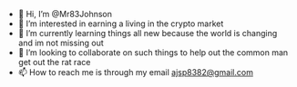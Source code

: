 - 👋 Hi, I’m @Mr83Johnson
- 👀 I’m interested in earning a living in the crypto market
- 🌱 I’m currently learning things all new because the world is changing and im not missing out
- 💞️ I’m looking to collaborate on such things to help out the common man get out the rat race
- 📫 How to reach me is through my email ajsp8382@gmail.com

<!---
Mr83Johnson/Mr83Johnson is a ✨ special ✨ repository because its `README.md` (this file) appears on your GitHub profile.
You can click the Preview link to take a look at your changes.
--->
